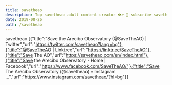```yaml
---
title: savetheao
description: Top savetheao adult content creator 👁♐️ 👑 subscribe savetheao to my porn site below IG savetheao
date: 2019-08-26
path: /savetheao
---
```


savetheao
[{"title":"Save the Arecibo Observatory (@SaveTheAO) | Twitter","url":"https://twitter.com/savetheao?lang=bg"},{"title":"@SaveTheAO | Linktree","url":"https://linktr.ee/SaveTheAO"},{"title":"Save The AO","url":"https://savetheao.com/en/index.html"},{"title":"Save the Arecibo Observatory - Home | Facebook","url":"https://www.facebook.com/SaveTheAO/"},{"title":"Save The Arecibo Observatory (@savetheao) • Instagram ...","url":"https://www.instagram.com/savetheao/?hl=bg"}]

